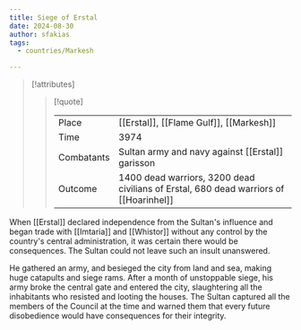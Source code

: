 ```yaml
---
title: Siege of Erstal
date: 2024-08-30
author: sfakias
tags:
  - countries/Markesh

---
```

> [!attributes]
> 
> > [!quote]
> >
> > | | |
> > | --- | --- |
> > | Place | [[Erstal]], [[Flame Gulf]], [[Markesh]] |
> > | Time | 3974 |
> > | Combatants | Sultan army and navy against [[Erstal]] garisson |
> > | Outcome | 1400 dead warriors, 3200 dead civilians of Erstal, 680 dead warriors of [[Hoarinhel]] |

When [[Erstal]] declared independence from the Sultan's influence and began trade with [[Imtaria]] and [[Whistor]] without any control by the country's central administration, it was certain there would be consequences. The Sultan could not leave such an insult unanswered.

He gathered an army, and besieged the city from land and sea, making huge catapults and siege rams. After a month of unstoppable siege, his army broke the central gate and entered the city, slaughtering all the inhabitants who resisted and looting the houses. The Sultan captured all the members of the Council at the time and warned them that every future disobedience would have consequences for their integrity.